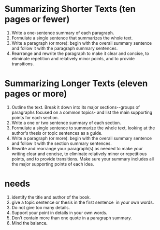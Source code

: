 # Summarizing Shorter Texts (ten pages or fewer) 

1. Write a one-sentence summary of each paragraph.
2. Formulate a single sentence that summarizes the whole text. 
3. Write a paragraph (or more): begin with the overall summary sentence and follow it with the paragraph summary sentences. 
4. Rearrange and rewrite the paragraph to make it clear and concise, to eliminate repetition and relatively minor points, and to provide transitions.

# Summarizing Longer Texts (eleven pages or more) 
1. Outline the text. Break it down into its major sections--groups of paragraphs focused on a common topics- and list the main supporting points for each section. 
2. Write a one or two sentence summary of each section. 
3. Formulate a single sentence to summarize the whole text, looking at the author's thesis or topic sentences as a guide. 
4. Write a paragraph (or more): begin with the overall summary sentence and follow it with the section summary sentences. 
5. Rewrite and rearrange your paragraph(s) as needed to make your writing clear and concise, to eliminate relatively minor or repetitious points, and to provide transitions. Make sure your summary includes all the major supporting points of each idea.

# needs

1. identify the title and author of the book.
2. give a topic sentence or thesis in the first sentence  in your own words.
3. Do not give too many details.
4. Support your point in details in your own words.
5. Don’t contain more than one quote in a paragraph summary.
6. Mind the balance.

